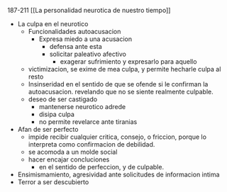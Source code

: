 187-211
[[La personalidad neurotica de nuestro tiempo]]

- La culpa en el neurotico
	- Funcionalidades autoacusacion
		- Expresa miedo a una acusacion 
			- defensa ante esta
			- solicitar paleativo afectivo
				- exagerar sufrimiento y expresarlo para aquello
	- victimizacion, se exime de mea culpa, y permite hecharle culpa al resto
	- Insinseridad
		en el sentido de que se ofende si le confirman la autoacusacion. revelando que no se siente realmente culpable.
	- deseo de ser castigado
		- mantenerse neurotico adrede
		- disipa culpa
		- no permite revelarce ante tiranias
- Afan de ser perfecto
	- impide recibir cualquier critica, consejo, o friccion, porque lo interpreta como confirmacion de debilidad. 
	- se acomoda a un molde social
	- hacer encajar concluciones
		- en el sentido de perfeccion, y de culpable.
- Ensimismamiento, agresividad ante solicitudes de informacion intima
- Terror a ser descubierto